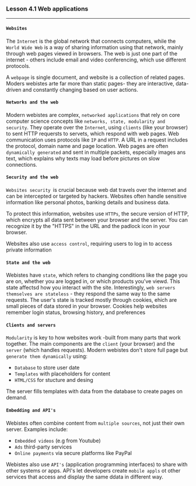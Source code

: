 ### Lesson 4.1 Web applications

---

#### `Websites`

The `Internet` is the global network that connects computers, while the `World Wide Web` is a way of sharing information using that network, mainly through web pages viewed in browsers.
The web is just one part of the internet - others include email and video conferencing, which use different protocols.

A `webpage` is single document, and website is a collection of related pages.
Moders webistes arte far more than static pages- they are interactive, data-driven and constantly changing based on user actions.

#### `Networks and the web`

Modern webistes are complex, `networked applications` that rely on core computer science concepts like `networks, state, modularity and security`.
They operate over the `Internet`, using `clients` (like your browser) to sent HTTP requersts to servets, which respond with web pages.
Web communication uses protocols like `IP` and `HTTP`. A URL in a request includes the protocol, domain name and page location.
Web pages are often `dynamically generated` and sent in multiple packets, especially images ans text, which explains why texts may load before pictures on slow connections.

#### `Security and the web`

`Websites security `is crucial because web dat travels over the internet and can be intercepted or targeted by hackers. Websites often handle sensitive information like personal photos, banking details and business data.

To protect this information, websites use `HTTPs`, the secure version of HTTP, which encrypts all data sent between your browser and the server. You can recognize it by the "HTTPS" in the URL and the padlock icon in your browser.

Websites also use `access control`, requiring users to log in to access private information

#### `State and the web`

Webistes have `state`, which refers to changing conditions like the page you are on, whether you are logged in, or which products you've viewd.
This state affectsd how you interact with the site.
Interestingly, `web servers themselves are stateless` - they respond the same way to the same requests. The user's state is tracked mostly through cookies, ehich are small pieces of data stored in your browser. Cookies help websites remember login status, browsing history, and preferences

#### `Clients and servers`

`Modularity` is key to how websites work -built from many parts that work together. The main components are the `client` (your browser) and the `server` (which handles requests). Modern webistes don't store full page but `generate them dynamically` using:

- `Database` to store user date
- `Templates` with placeholders for content
- `HTML/CSS` for stucture and desing

The server fills templates with data from the database to create pages on demand.

#### `Embedding and API's`

Webistes often combine content from `multiple sources`, not just their own server.
Examples include:

- `Embedded videos` (e.g from Youtube)
- `Ads` third-party services
- `Online payments` via secure platforms like PayPal

Webistes also use `API's` (application programming interfaces) to share with other systems or apps. API's let developers create `mobile appls` ot other services that access and display the same ddata in different way.
